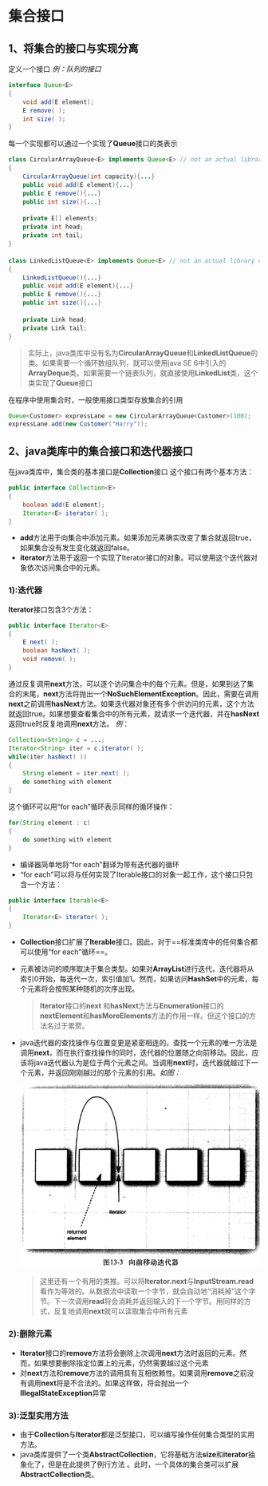 # 集合接口

## 1、将集合的接口与实现分离

定义一个接口
*例：队列的接口*

```java
interface Queue<E>
{
    void add(E element);
    E remove( );
    int size( );
}
```
每一个实现都可以通过一个实现了**Queue**接口的类表示

```java
class CircularArrayQueue<E> implements Queue<E> // not an actual library class
{
    CircularArrayQueue(int capacity){...}
    public void add(E element){...}
	public E remove(){...}
    public int size(){...}
    
    private E[] elements;
    private int head;
    private int tail;
}

class LinkedListQueue<E> implements Queue<E> // not an actual library class
{
    LinkedListQueue(){...}
    public void add(E element){...}
    public E remove(){...}
    public int size(){...}
    
    private Link head;
    private Link tail;
}
```

> 实际上，java类库中没有名为**CircularArrayQueue**和**LinkedListQueue**的类。如果需要一个循环数组队列，就可以使用java SE 6中引入的**ArrayDeque**类。如果需要一个链表队列，就直接使用**LinkedList**类，这个类实现了**Queue**接口

在程序中使用集合时，一般使用接口类型存放集合的引用

```java
Queue<Customer> expressLane = new CircularArrayQueue<Customer>(100);
expressLane.add(new Customer("Harry"));
```

## 2、java类库中的集合接口和迭代器接口
在java类库中，集合类的基本接口是**Collection**接口
这个接口有两个基本方法：

```java
public interface Collection<E>
{   
    boolean add(E element);
    Iterator<E> iterator( );
}
```
* **add**方法用于向集合中添加元素。如果添加元素确实改变了集合就返回true，如果集合没有发生变化就返回false。
* **iterator**方法用于返回一个实现了Iterator接口的对象。可以使用这个迭代器对象依次访问集合中的元素。

### 1):迭代器

**Iterator**接口包含3个方法：

```java
public interface Iterator<E>
{
    E next( );
    boolean hasNext( );
    void remove( );
}
```
通过反复调用**next**方法，可以逐个访问集合中的每个元素。但是，如果到达了集合的末尾，**next**方法将抛出一个**NoSuchElementException**。因此，需要在调用**next**之前调用**hasNext**方法。如果迭代器对象还有多个供访问的元素，这个方法就返回true。如果想要查看集合中的所有元素，就请求一个迭代器，并在**hasNext**返回true时反复地调用**next**方法。
*例*：
```java
Collection<String> c = ...;
Iterator<String> iter = c.iterator( );
while(iter.hasNext( ))
{
    String element = iter.next( );
    do something with element
}
```
这个循环可以用“for each”循环表示同样的循环操作：
```java
for(String element : c)
{
    do something with element
}
```
* 编译器简单地将“for each”翻译为带有迭代器的循环
* “for each”可以将与任何实现了Iterable接口的对象一起工作，这个接口只包含一个方法：
```java
public interface Iterable<E>
{
    Iterator<E> iterator( );
}
```
* **Collection**接口扩展了**Iterable**接口。因此，对于==标准类库中的任何集合都可以使用“for each”循环==。

* 元素被访问的顺序取决于集合类型。如果对**ArrayList**进行迭代，迭代器将从索引0开始，每迭代一次，索引值加1。然而，如果访问**HashSet**中的元素，每个元素将会按照某种随机的次序出现。

  > **Iterator**接口的**next** 和**hasNext**方法与**Enumeration**接口的**nextElement**和**hasMoreElements**方法的作用一样。但这个接口的方法名过于累赘。

* java迭代器的查找操作与位置变更是紧密相连的。查找一个元素的唯一方法是调用**next**，而在执行查找操作的同时，迭代器的位置随之向前移动。因此，应该将java迭代器认为是位于两个元素之间。当调用**next**时，迭代器就越过下一个元素，并返回刚刚越过的那个元素的引用。*如图：*

  ![image-20200205104525510](images/1%E3%80%81%E9%9B%86%E5%90%88%E6%8E%A5%E5%8F%A3.assets/image-20200205104525510.png)

  > 这里还有一个有用的类推。可以将**Iterator.next**与**InputStream.read**看作为等效的。从数据流中读取一个字节，就会自动地“消耗掉”这个字节。下一次调用**read**将会消耗并返回输入的下一个字节。用同样的方式，反复地调用**next**就可以读取集合中所有元素

### 2):删除元素
* **Iterator**接口的**remove**方法将会删除上次调用**next**方法时返回的元素。然而，如果想要删除指定位置上的元素，仍然需要越过这个元素
* 对**next**方法和**remove**方法的调用具有互相依赖性。如果调用**remove**之前没有调用**next**将是不合法的。如果这样做，将会抛出一个**IllegalStateException**异常
### 3):泛型实用方法
* 由于**Collection**与**Iterator**都是泛型接口，可以编写操作任何集合类型的实用方法。
* java类库提供了一个类**AbstractCollection**，它将基础方法**size**和**iterator**抽象化了，但是在此提供了例行方法 。此时，一个具体的集合类可以扩展**AbstractCollection**类。